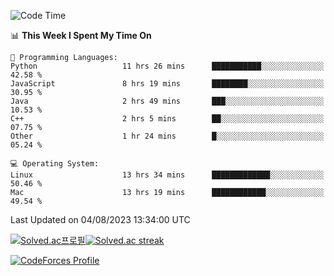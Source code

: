 
<!--START_SECTION:waka-->
![Code Time](http://img.shields.io/badge/Code%20Time-2%2C887%20hrs%2058%20mins-blue)

📊 **This Week I Spent My Time On** 

```text
💬 Programming Languages: 
Python                   11 hrs 26 mins      ███████████░░░░░░░░░░░░░░   42.58 % 
JavaScript               8 hrs 19 mins       ████████░░░░░░░░░░░░░░░░░   30.95 % 
Java                     2 hrs 49 mins       ███░░░░░░░░░░░░░░░░░░░░░░   10.53 % 
C++                      2 hrs 5 mins        ██░░░░░░░░░░░░░░░░░░░░░░░   07.75 % 
Other                    1 hr 24 mins        █░░░░░░░░░░░░░░░░░░░░░░░░   05.24 % 

💻 Operating System: 
Linux                    13 hrs 34 mins      █████████████░░░░░░░░░░░░   50.46 % 
Mac                      13 hrs 19 mins      ████████████░░░░░░░░░░░░░   49.54 % 
```


 Last Updated on 04/08/2023 13:34:00 UTC
<!--END_SECTION:waka-->


[![Solved.ac프로필](http://mazassumnida.wtf/api/generate_badge?boj=hckim96)](https://solved.ac/hckim96)[![Solved.ac streak](http://mazandi.herokuapp.com/api?handle=hckim96&theme=dark)](https://solved.ac/hckim96)


[![CodeForces Profile](https://cf.leed.at?id=hckim96)](https://codeforces.com/profile/hckim96)

